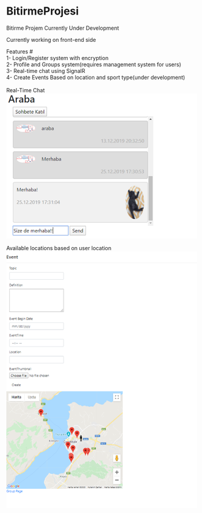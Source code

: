 # BitirmeProjesi
Bitirme Projem
Currently Under Development <br/>

Currently working on front-end side<br/>

Features #<br/>
1- Login/Register system with encryption<br/>
2- Profile and Groups system(requires management system for users)<br/>
3- Real-time chat using SignalR<br/>
4- Create Events Based on location and sport type(under development)<br/>
<br/>
Real-Time Chat
![SignalR](SignalR.PNG)

Available locations based on user location
![Event](eventsistemi.PNG)
